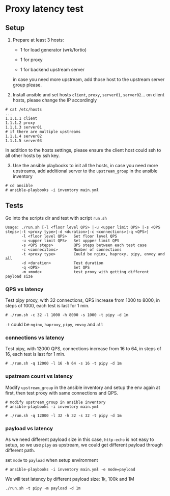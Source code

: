 # Proxy latency test

## Setup

1. Prepare at least 3 hosts:

   * 1 for load generator (wrk/fortio)

   * 1 for proxy

   * 1 for backend upstream server

   in case you need more upstream, add those host to the upstream server group please.

2. Install ansible and set hosts `client`, `proxy`, `server01`, `server02`... on client hosts, please change the IP accordingly

```
# cat /etc/hosts
...
1.1.1.1 client
1.1.1.2 proxy
1.1.1.3 server01
# if there are multiple upstreams
1.1.1.4 server02
1.1.1.5 server03
```

In addition to the hosts settings, please ensure the client host could ssh to all other hosts by ssh key.

3. Use the ansible playbooks to init all the hosts, in case you need more upstreams, add additional server to the `upstream_group` in the ansible inventory

```
# cd ansible
# ansible-playbooks -i inventory main.yml
```

## Tests

Go into the scripts dir and test with script `run.sh`

```
Usage: ./run.sh [-l <floor level QPS> |-u <upper limit QPS> |-s <QPS steps>|-t <proxy type>|-d <duration>|-c <connections>|-q <QPS>]
       -l <floor level QPS>   Set floor level QPS
       -u <upper limit QPS>   Set uppper limit QPS
       -s <QPS steps>         QPS steps between each test case
       -c <connecitons>       Number of connections
       -t <proxy type>        Could be nginx, haproxy, pipy, envoy and all
       -d <duration>          Test duration
       -q <QPS>               Set QPS
       -m <mode>              test proxy with getting different payload size
```

### QPS vs latency

Test pipy proxy, with 32 connections, QPS increase from 1000 to 8000, in steps of 1000, each test is last for 1 min.
```
# ./run.sh -c 32 -l 1000 -h 8000 -s 1000 -t pipy -d 1m
```

`-t` could be `nginx`, `haproxy`, `pipy`, `envoy` and `all`

### connections vs latency

Test pipy, with 12000 QPS, connections increase from 16 to 64, in steps of 16, each test is last for 1 min.

```
# ./run.sh -q 12000 -l 16 -h 64 -s 16 -t pipy -d 1m
```

### upstream count vs latency

Modify `upstream_group` in the ansible inventory and setup the env again at first, then test proxy with same connections and QPS.

```
# modify upstream_group in ansible inventory
# ansible-playbooks -i inventory main.yml
```

```
# ./run.sh -q 12000 -l 32 -h 32 -s 32 -t pipy -d 1m
```

### payload vs latency

As we need different payload size in this case, `http-echo` is not easy to setup, so we use `pipy` as upstream, we could get different payload through different path.

set `mode` to `payload` when setup environment

```
# ansible-playbooks -i inventory main.yml -e mode=payload
```

We will test latency by different payload size: 1k, 100k and 1M
```
./run.sh -t pipy -m payload -d 1m
```